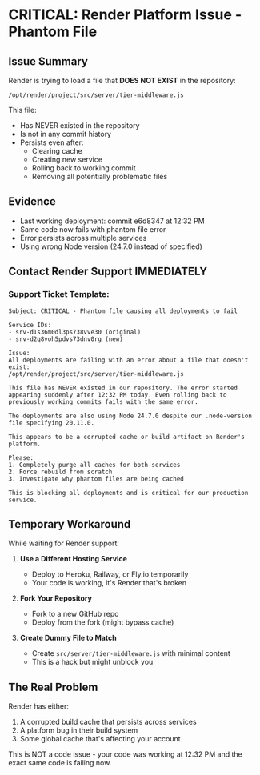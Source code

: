 # CRITICAL: Render Platform Issue - Phantom File

## Issue Summary
Render is trying to load a file that **DOES NOT EXIST** in the repository:
```
/opt/render/project/src/server/tier-middleware.js
```

This file:
- Has NEVER existed in the repository
- Is not in any commit history
- Persists even after:
  - Clearing cache
  - Creating new service
  - Rolling back to working commit
  - Removing all potentially problematic files

## Evidence
- Last working deployment: commit e6d8347 at 12:32 PM
- Same code now fails with phantom file error
- Error persists across multiple services
- Using wrong Node version (24.7.0 instead of specified)

## Contact Render Support IMMEDIATELY

### Support Ticket Template:
```
Subject: CRITICAL - Phantom file causing all deployments to fail

Service IDs: 
- srv-d1s36m0dl3ps738vve30 (original)
- srv-d2q8voh5pdvs73dnv0rg (new)

Issue:
All deployments are failing with an error about a file that doesn't exist:
/opt/render/project/src/server/tier-middleware.js

This file has NEVER existed in our repository. The error started appearing suddenly after 12:32 PM today. Even rolling back to previously working commits fails with the same error.

The deployments are also using Node 24.7.0 despite our .node-version file specifying 20.11.0.

This appears to be a corrupted cache or build artifact on Render's platform.

Please:
1. Completely purge all caches for both services
2. Force rebuild from scratch
3. Investigate why phantom files are being cached

This is blocking all deployments and is critical for our production service.
```

## Temporary Workaround

While waiting for Render support:

1. **Use a Different Hosting Service**
   - Deploy to Heroku, Railway, or Fly.io temporarily
   - Your code is working, it's Render that's broken

2. **Fork Your Repository**
   - Fork to a new GitHub repo
   - Deploy from the fork (might bypass cache)

3. **Create Dummy File to Match**
   - Create `src/server/tier-middleware.js` with minimal content
   - This is a hack but might unblock you

## The Real Problem

Render has either:
1. A corrupted build cache that persists across services
2. A platform bug in their build system
3. Some global cache that's affecting your account

This is NOT a code issue - your code was working at 12:32 PM and the exact same code is failing now.